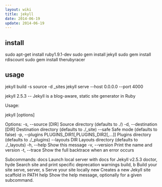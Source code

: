 ```yaml
---
layout: wiki
title: jekyll
date: 2014-06-19
update: 2014-06-19
---
```

## install
sudo apt-get install ruby1.9.1-dev
sudo gem install jekyll
sudo gem install rdiscount
sudo gem install therubyracer

## usage
jekyll build -s source -d \_sites
jekyll serve --host 0.0.0.0 --port 4000


jekyll 2.5.3 -- Jekyll is a blog-aware, static site generator in Ruby

Usage:

  jekyll <subcommand> [options]

Options:
        -s, --source [DIR]  Source directory (defaults to ./)
        -d, --destination [DIR]  Destination directory (defaults to ./_site)
            --safe         Safe mode (defaults to false)
        -p, --plugins PLUGINS_DIR1[,PLUGINS_DIR2[,...]]  Plugins directory (defaults to ./_plugins)
            --layouts DIR  Layouts directory (defaults to ./_layouts)
        -h, --help         Show this message
        -v, --version      Print the name and version
        -t, --trace        Show the full backtrace when an error occurs

Subcommands:
  docs                  Launch local server with docs for Jekyll v2.5.3
  doctor, hyde          Search site and print specific deprecation warnings
  build, b              Build your site
  serve, server, s      Serve your site locally
  new                   Creates a new Jekyll site scaffold in PATH
  help                  Show the help message, optionally for a given subcommand.
